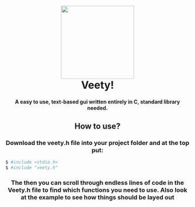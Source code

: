 <h1 align="center">
  <br>
  <a><img src="[https://raw.githubusercontent.com/amitmerchant1990/electron-markdownify/master/app/img/markdownify.png](https://i.imgur.com/yjolhnx.png)" width="200"></a>
  <br>
  Veety!
  <br>
</h1>

<h4 align="center">A easy to use, text-based gui written entirely in C, standard library needed.</h4>
<div align="center">
<h2>How to use?</h2>
	<h3>Download the veety.h file into your project folder and at the top put:</h3>
		

</div>

```bash
$ #include <stdio.h>
$ #include "veety.h"
```
		
<div align="center">
		<h3>The then you can scroll through endless lines of code in the Veety.h file to find which functions you need to use. Also look at the example to see how things should be layed out</h3>
</div>
